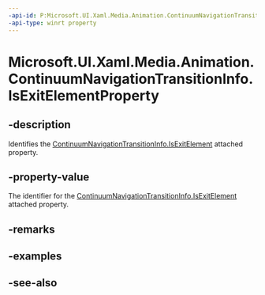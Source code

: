```yaml
---
-api-id: P:Microsoft.UI.Xaml.Media.Animation.ContinuumNavigationTransitionInfo.IsExitElementProperty
-api-type: winrt property
---
```


<!-- Property syntax
public Windows.UI.Xaml.DependencyProperty IsExitElementProperty { get; }
-->

# Microsoft.UI.Xaml.Media.Animation.ContinuumNavigationTransitionInfo.IsExitElementProperty

## -description
Identifies the [ContinuumNavigationTransitionInfo.IsExitElement](/windows/winui/api/microsoft.ui.xaml.media.animation.continuumnavigationtransitioninfo#xaml-attached-properties) attached property.

## -property-value
The identifier for the [ContinuumNavigationTransitionInfo.IsExitElement](/windows/winui/api/microsoft.ui.xaml.media.animation.continuumnavigationtransitioninfo#xaml-attached-properties) attached property.

## -remarks

## -examples

## -see-also
